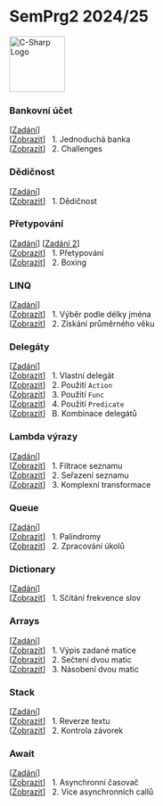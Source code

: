 # SemPrg2 2024/25
<a href="https://dotnet.microsoft.com/en-us/languages/csharp"><img src="https://saskyo.dev/github-images/csharp-logo.png" alt="C-Sharp Logo" width="100" /></a>

### Bankovní účet
[[Zadání](https://github.com/hakenr/Programiste.CSharp/tree/master/BankingOop)]<br>
[[Zobrazit](/simplebank/Program.cs)] &nbsp; 1. Jednoduchá banka<br>
[[Zobrazit](/simplebank/challenges)] &nbsp; 2. Challenges<br>

### Dědičnost
[[Zadání](https://github.com/ShadowMoonlight-MS/Programovani/tree/main/Progr2/03_dedicnost)]<br>
[[Zobrazit](/inheritance/Program.cs)] &nbsp; 1. Dědičnost<br>

### Přetypování
[[Zadání](https://github.com/ShadowMoonlight-MS/Programovani/tree/main/Progr2/04_přetypování_as_is)] [[Zadání 2](https://github.com/ShadowMoonlight-MS/Programovani/tree/main/Progr2/05_boxing)]<br>
[[Zobrazit](/typecasting/Program.cs)] &nbsp; 1. Přetypování<br>
[[Zobrazit](/typecasting/boxing/Program.cs)] &nbsp; 2. Boxing<br>

### LINQ
[[Zadání](https://github.com/ShadowMoonlight-MS/Programovani/tree/main/Progr2/06_LINQ)]<br>
[[Zobrazit](/linq/part1.cs)] &nbsp; 1. Výběr podle délky jména<br>
[[Zobrazit](/linq/part2.cs)] &nbsp; 2. Získání průměrného věku<br>

### Delegáty
[[Zadání](https://github.com/ShadowMoonlight-MS/Programovani/blob/main/Progr2/XX_Deleg%C3%A1t/)]<br>
[[Zobrazit](/delegates/part1.cs)] &nbsp; 1. Vlastní delegát<br>
[[Zobrazit](/delegates/part2.cs)] &nbsp; 2. Použití `Action`<br>
[[Zobrazit](/delegates/part3.cs)] &nbsp; 3. Použití `Func`<br>
[[Zobrazit](/delegates/part4.cs)] &nbsp; 4. Použití `Predicate`<br>
[[Zobrazit](/delegates/bonus.cs)] &nbsp; B. Kombinace delegátů<br>

### Lambda výrazy
[[Zadání](https://github.com/ShadowMoonlight-MS/Programovani/tree/main/Progr2/08_Lambda)]<br>
[[Zobrazit](/lambda/part1.cs)] &nbsp; 1. Filtrace seznamu<br>
[[Zobrazit](/lambda/part2.cs)] &nbsp; 2. Seřazení seznamu<br>
[[Zobrazit](/lambda/part3.cs)] &nbsp; 3. Komplexní transformace<br>

### Queue
[[Zadání](https://github.com/ShadowMoonlight-MS/Programovani/tree/main/Progr2/09_Queue)]<br>
[[Zobrazit](/queue/part1.cs)] &nbsp; 1. Palindromy<br>
[[Zobrazit](/queue/part2.cs)] &nbsp; 2. Zpracování úkolů<br>

### Dictionary
[[Zadání](https://github.com/ShadowMoonlight-MS/Programovani/tree/main/Progr1/10_Dictionary)]<br>
[[Zobrazit](/dictionary/bonus.cs)] &nbsp; 1. Sčítání frekvence slov<br>

### Arrays
[[Zadání](https://github.com/ShadowMoonlight-MS/Programovani/blob/main/Progr2/10_Adv_arrays)]<br>
[[Zobrazit](/arrays/part1.cs)] &nbsp; 1. Výpis zadané matice<br>
[[Zobrazit](/arrays/part2.cs)] &nbsp; 2. Sečtení dvou matic<br>
[[Zobrazit](/arrays/part3.cs)] &nbsp; 3. Násobení dvou matic<br>

### Stack
[[Zadání](https://github.com/ShadowMoonlight-MS/Programovani/blob/main/Progr2/11_Stack)]<br>
[[Zobrazit](/stack/part1.cs)] &nbsp; 1. Reverze textu<br>
[[Zobrazit](/stack/part2.cs)] &nbsp; 2. Kontrola závorek<br>

### Await
[[Zadání](https://github.com/ShadowMoonlight-MS/Programovani/blob/main/Progr2/12_await)]<br>
[[Zobrazit](/await/part1.cs)] &nbsp; 1. Asynchronní časovač<br>
[[Zobrazit](/await/part2.cs)] &nbsp; 2. Více asynchronních callů<br>
